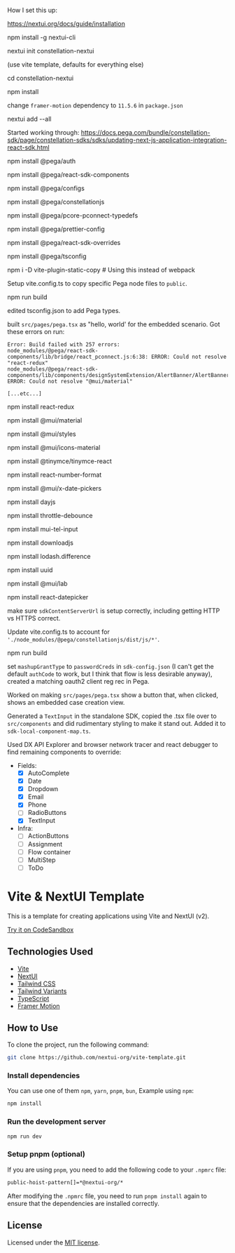 How I set this up:

https://nextui.org/docs/guide/installation

npm install -g nextui-cli

nextui init constellation-nextui

(use vite template, defaults for everything else)

cd constellation-nextui

npm install

change `framer-motion` dependency to `11.5.6` in `package.json`

nextui add --all

Started working through: https://docs.pega.com/bundle/constellation-sdk/page/constellation-sdks/sdks/updating-next-js-application-integration-react-sdk.html

npm install @pega/auth

npm install @pega/react-sdk-components

npm install @pega/configs

npm install @pega/constellationjs

npm install @pega/pcore-pconnect-typedefs

npm install @pega/prettier-config

npm install @pega/react-sdk-overrides

npm install @pega/tsconfig

npm i -D vite-plugin-static-copy # Using this instead of webpack

Setup vite.config.ts to copy specific Pega node files to `public`.

npm run build

edited tsconfig.json to add Pega types.

built `src/pages/pega.tsx` as "hello, world' for the embedded scenario. Got these errors on run:

```
Error: Build failed with 257 errors:
node_modules/@pega/react-sdk-components/lib/bridge/react_pconnect.js:6:38: ERROR: Could not resolve "react-redux"
node_modules/@pega/react-sdk-components/lib/components/designSystemExtension/AlertBanner/AlertBanner.js:2:22: ERROR: Could not resolve "@mui/material"

[...etc...]
```

npm install react-redux

npm install @mui/material

npm install @mui/styles

npm install @mui/icons-material

npm install @tinymce/tinymce-react

npm install react-number-format

npm install @mui/x-date-pickers

npm install dayjs

npm install throttle-debounce

npm install mui-tel-input

npm install downloadjs

npm install lodash.difference

npm install uuid

npm install @mui/lab

npm install react-datepicker

make sure `sdkContentServerUrl` is setup correctly, including getting HTTP vs HTTPS correct.

Update vite.config.ts to account for `'./node_modules/@pega/constellationjs/dist/js/*'`.

npm run build

set `mashupGrantType` to `passwordCreds` in `sdk-config.json` (I can't get the default `authCode` to work, but I think that flow is less desirable anyway), created a matching oauth2 client reg rec in Pega.

Worked on making `src/pages/pega.tsx` show a button that, when clicked, shows an embedded case creation view.

Generated a `TextInput` in the standalone SDK, copied the .tsx file over to `src/components` and did rudimentary styling to make it stand out. Added it to `sdk-local-component-map.ts`.

Used DX API Explorer and browser network tracer and react debugger to find remaining components to override:

- Fields:
    - [x] AutoComplete
    - [x] Date
    - [x] Dropdown
    - [x] Email
    - [x] Phone
    - [ ] RadioButtons
    - [x] TextInput
- Infra:
    - [ ] ActionButtons
    - [ ] Assignment
    - [ ] Flow container
    - [ ] MultiStep
    - [ ] ToDo

# Vite & NextUI Template

This is a template for creating applications using Vite and NextUI (v2).

[Try it on CodeSandbox](https://githubbox.com/nextui-org/vite-template)

## Technologies Used

- [Vite](https://vitejs.dev/guide/)
- [NextUI](https://nextui.org)
- [Tailwind CSS](https://tailwindcss.com)
- [Tailwind Variants](https://tailwind-variants.org)
- [TypeScript](https://www.typescriptlang.org)
- [Framer Motion](https://www.framer.com/motion)

## How to Use

To clone the project, run the following command:

```bash
git clone https://github.com/nextui-org/vite-template.git
```

### Install dependencies

You can use one of them `npm`, `yarn`, `pnpm`, `bun`, Example using `npm`:

```bash
npm install
```

### Run the development server

```bash
npm run dev
```

### Setup pnpm (optional)

If you are using `pnpm`, you need to add the following code to your `.npmrc` file:

```bash
public-hoist-pattern[]=*@nextui-org/*
```

After modifying the `.npmrc` file, you need to run `pnpm install` again to ensure that the dependencies are installed correctly.

## License

Licensed under the [MIT license](https://github.com/nextui-org/vite-template/blob/main/LICENSE).
